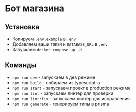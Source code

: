 # Бот магазина

## Установка
- Копируем `.env.example` в `.env`
- Добавляем ваши `TOKEN` и `DATABASE_URL` в `.env`
- Запускаем `docker compose up -d`

## Команды

- `npm run dev` - запускаем в дев режиме
- `npm run build` - собираем из typescript-а
- `npm run start` - запускаем проект в production режиме
- `npm run lint` - запускаем линтер для проверки
- `npm run lint:fix` - запускаем линтер для исправления
- `npm run generate` - генерируем типы в prisma